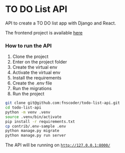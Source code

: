 # TO DO List API

API to create a TO DO list app with Django and React.

The frontend project is available [here](https://github.com/fnscoder/todo-list-web)

### How to run the API

1. Clone the project
2. Enter on the project folder
3. Create the virtual env
4. Activate the virtual env
5. Install the requirements
6. Create the .env file
7. Run the migrations
8. Run the project

```bash
git clone git@github.com:fnscoder/todo-list-api.git
cd todo-list-api
python -m venv .venv
source .venv/bin/activate
pip install -r requirements.txt
cp contrib/.env-sample .env
python manage.py migrate
python manage.py run server
```

The API will be running on [`http://127.0.0.1:8000/`](http://127.0.0.1:8000/)
